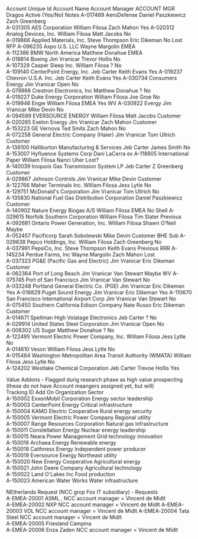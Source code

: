 Account Unique Id	Account Name	Account Manager	ACCOUNT MGR	Dragos Active (Yes/No)	Notes
A-017469	AeroDefense	Daniel Paszkiewicz	Zach Greenberg		
A-031305	AES Corporation	William Filosa	Zach Mahon	Yes	
A-020312	Analog Devices, Inc.	William Filosa	Matt Jacobs	No	
A-019866	Applied Materials, Inc.	Steve Thompson	Eric Dikeman	No	Lost RFP
A-096235	Axpo U.S. LLC	Wayne Margolin	EMEA		
A-112386	BMW North America	Matthew Donahue	EMEA		
A-018814	Boeing	Jim Vranicar	Trevor Hollis	No	
A-107329	Casper Sleep Inc.	William Filosa	?	No	
A-109140	CenterPoint Energy, Inc.	Jeb Carter	Keith Evans	Yes	
A-019237	Chevron U.S.A. Inc.	Jeb Carter	Keith Evans	Yes	
A-030734	Consumers Energy	Jim Vranicar	Open	No	
A-078866	Crestron Electronics, Inc	Matthew Donahue	?	No	
A-019227	Duke Energy Corporation	William Filosa	Joe Groe	No	
A-019946	Engie	William Filosa	EMEA	Yes	WV
A-030922	Evergy	Jim Vranicar	Mike Devin	No	
A-094599	EVERSOURCE ENERGY	William Filosa	Matt Jacobs	Customer	
A-020265	Exelon Energy	Jim Vranicar	Zach Mahon	Customer	
A-153223	GE Vernova	Ted Smits	Zach Mahon	No	
A-072258	General Electric Company (Haier)	Jim Vranicar	Tom Ullrich	Customer	
A-138100	Halliburton Manufacturing & Services	Jeb Carter	James Smith	No	
A-153007	Hyfluence Systems Corp	Dani LaCerra			ex
A-118805	International Paper	William Filosa	Nanci Uher	Lost?	
A-140039	Iroquois Gas Transmission System LP	Jeb Carter	Z Greenberg	Customer	
A-029867	Johnson Controls	Jim Vranicar	Mike Devin	Customer	
A-122766	Maher Terminals Inc.	William Filosa	Jess Lytle	No	
A-129751	McDonald's Corporation	Jim Vranicar	Tom Ullrich	No	
A-135830	National Fuel Gas Distribution Corporation	Daniel Paszkiewicz		Customer	
A-140902	Nature Energy Biogas A/S	William Filosa	EMEA	No	Shell
A-029615	Norfolk Southern Corporation	William Filosa	Tim Slater	Previous	
A-092681	Ontario Power Generation, Inc.	William Filosa	Shawn O'Neil	Maybe	
A-052457	Pacificorp	Sarah Sobolewski	Mike Devin	Customer	BHE Sub
A-029638	Pepco Holdings, Inc.	William Filosa	Zach Greenberg	No	
A-037991	PepsiCo, Inc.	Steve Thompson	Keith Evans	Previous	RRR
A-145234	Perdue Farms, Inc	Wayne Margolin	Zach Mahon	Lost	
A-037323	PG&E (Pacific Gas and Electric)	Jim Vranicar	Eric Dikeman	Customer	
A-062364	Port of Long Beach	Jim Vranicar	Van Stewart	Maybe	WV
A-075745	Port of San Francisco	Jim Vranicar	Van Stewart	No	
A-033248	Portland General Electric Co. (PGE)	Jim Vranicar	Eric Dikeman	Yes	
A-018829	Puget Sound Energy	Jim Vranicar	Eric Dikeman	Yes	
A-110670	San Francisco International Airport Corp	Jim Vranicar	Van Stewart	No	
A-075450	Southern California Edison Company	Nate Russo	Eric Dikeman	Customer	
A-014671	Spellman High Volatage Electronics	Jeb Carter	?	No	
A-029914	United States Steel Corporation	Jim Vranicar	Open	No	
A-008302	US Sugar	Matthew Donahue	?	No	
A-122495	Vermont Electric Power Company, Inc.	William Filosa	Jess Lytle	No	
A-014610	Veson	William Filosa	Jess Lytle	No	
A-015484	Washington Metropolitan Area Transit Authority (WMATA)	William Filosa	Jess Lytle	No	
A-124202	Westlake Chemical Corporation	Jeb Carter	Trevoe Hollis	Yes	
					
					
Value Addons - Flagged durig research phase as high value prospecting 		(these do not have Account maangers assigned yet, but will)			
Tracking ID	Add On Organization	Sector			
A-150002	ExxonMobil Corporation	Energy sector leadership			
A-150003	CenterPoint Energy	Critical infrastructure			
A-150004	KAMO Electric Cooperative	Rural energy security			
A-150005	Vermont Electric Power Company	Regional utility			
A-150007	Range Resources Corporation	Natural gas infrastructure			
A-150011	Constellation Energy	Nuclear energy leadership			
A-150015	Neara Power Management	Grid technology innovation			
A-150016	Archaea Energy	Renewable energy			
A-150018	Caithness Energy	Independent power producer			
A-150019	Eversource Energy	Northeast utility			
A-150020	New Energy Cooperative	Agricultural energy			
A-150021	John Deere Company	Agricultural technology			
A-150022	Land O'Lakes Inc	Food production			
A-150023	American Water Works	Water infrastructure			
					
					
					
NEtherlands Request (NCC grop Fox IT subsidiary) -  Requests					
A-EMEA-20001	ASML			, NCC account manager = Vincent de Midlt	
A-EMEA-20002	NXP				NCC account manager = Vincent de Midlt
A-EMEA-20003	VDL				NCC account manager = Vincent de Midlt
A-EMEA-20004	Tata Steel			NCC account manager = Vincent de Midlt	
A-EMEA-20005	Friesland Campina	
A-EMEA-20006	Enza Zaden			NCC account manager = Vincent de Midlt	